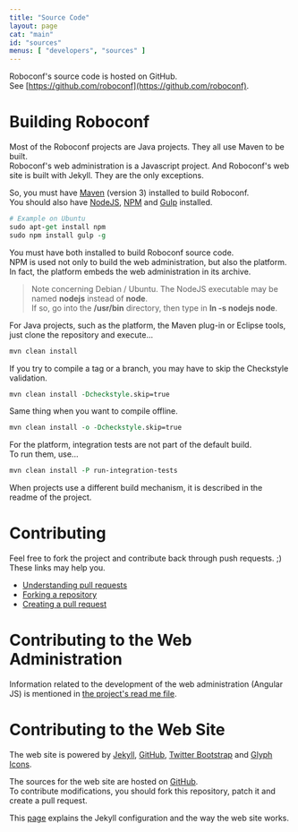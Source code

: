 ```yaml
---
title: "Source Code"
layout: page
cat: "main"
id: "sources"
menus: [ "developers", "sources" ]
---
```


Roboconf's source code is hosted on GitHub.  
See [https://github.com/roboconf](https://github.com/roboconf).


# Building Roboconf

Most of the Roboconf projects are Java projects. They all use Maven to be built.  
Roboconf's web administration is a Javascript project. And Roboconf's web site is built with Jekyll. 
They are the only exceptions.

So, you must have [Maven](http://maven.apache.org/) (version 3) installed to build Roboconf.  
You should also have [NodeJS](http://nodejs.org/), [NPM](https://www.npmjs.org/) and  [Gulp](http://gulpjs.com/) installed.

```tcl 
# Example on Ubuntu
sudo apt-get install npm
sudo npm install gulp -g
```

You must have both installed to build Roboconf source code.  
NPM is used not only to build the web administration, but also the platform. In fact, the platform
embeds the web administration in its archive.

> Note concerning Debian / Ubuntu. The NodeJS executable may be named **nodejs** instead of **node**.  
> If so, go into the **/usr/bin** directory, then type in **ln -s nodejs node**.

For Java projects, such as the platform, the Maven plug-in or Eclipse tools, 
just clone the repository and execute...

```tcl
mvn clean install
```

If you try to compile a tag or a branch, you may have to skip the Checkstyle validation.

```tcl
mvn clean install -Dcheckstyle.skip=true
```

Same thing when you want to compile offline.

```tcl
mvn clean install -o -Dcheckstyle.skip=true
```

For the platform, integration tests are not part of the default build.  
To run them, use...

```tcl
mvn clean install -P run-integration-tests
```

When projects use a different build mechanism, it is described in the readme of the project.


# Contributing

Feel free to fork the project and contribute back through push requests. ;)  
These links may help you.

* [Understanding pull requests](https://help.github.com/articles/using-pull-requests)
* [Forking a repository](https://help.github.com/articles/fork-a-repo)
* [Creating a pull request](https://help.github.com/articles/creating-a-pull-request)


# Contributing to the Web Administration

Information related to the development of the web administration (Angular JS) is mentioned in [the
project's read me file](https://github.com/roboconf/roboconf-web-administration).


# Contributing to the Web Site

The web site is powered by [Jekyll](http://jekyllrb.com), [GitHub](http://github.com), 
[Twitter Bootstrap](http://getbootstrap.com) and [Glyph Icons](http://glyphicons.com).

The sources for the web site are hosted on [GitHub](https://github.com/roboconf/roboconf.github.io).  
To contribute modifications, you should fork this repository, patch it and create a pull request.

This [page](developer-guide/web-site-organization.html) explains the Jekyll configuration and the way the web site works.
